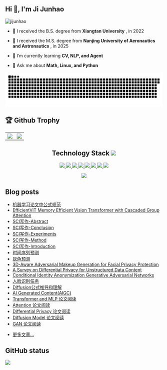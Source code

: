 ## Hi 👋, I'm Ji Junhao

<p align="left"> <img src="https://komarev.com/ghpvc/?username=jijunhao&label=Profile%20views&color=0e75b6&style=flat" alt="jijunhao" /> </p>

- 🤔 I received the B.S. degree from **Xiangtan University** , in 2022

- 🔭 I received the M.S. degree from **Nanjing University of Aeronautics and
 Astronautics** , in 2025
 
- 🌱 I’m currently learning **CV, NLP, and Agent**

- 💬 Ask me about **Math, Linux, and Python**

<!--
**jijunhao/jijunhao** is a ✨ _special_ ✨ repository because its `README.md` (this file) appears on your GitHub profile.

Here are some ideas to get you started:

- 🔭 I’m currently working on ...
- 🌱 I’m currently learning ...
- 👯 I’m looking to collaborate on ...
- 🤔 I’m looking for help with ...
- 💬 Ask me about ...
- 📫 How to reach me: ...
- 😄 Pronouns: ...
- ⚡ Fun fact: ...
-->

<img align="center" src="https://raw.githubusercontent.com/jijunhao/jijunhao/snake/github-snake.svg">

## 🏆 Github Trophy

<table>
  <tr>
    <td align="center" style="padding=0;width=50%;">
      <img align="center" style="padding=0;" src="https://github-readme-stats.vercel.app/api?username=jijunhao&count_private=true&show_icons=true&hide_title=true" />
  <td align="center" style="padding=0;width=70%;">
      <img align="center" style="padding=0;" src="https://github-readme-stats.quantumlytangled.vercel.app/api/top-langs/?username=jijunhao&exclude_repo=jijunhao.github.io&layout=compact" />
    </td>
  </tr>
</table>

<h2 align="center">Technology Stack <img src="https://media.giphy.com/media/WUlplcMpOCEmTGBtBW/giphy.gif" width="30"></h2>
<p align="center">
  <a href="https://cn.ubuntu.com/">
    <img src="https://img.shields.io/badge/Ubuntu-E95420?style=for-the-badge&logo=ubuntu&logoColor=white"/>
  </a>
  <a href="https://www.anaconda.com/">
    <img src="https://img.shields.io/badge/Anaconda-%2344A833.svg?style=for-the-badge&logo=anaconda&logoColor=white"/>
  </a>
  <a href="https://sourceforge.net/projects/texstudio/">
    <img src="https://img.shields.io/badge/latex-%23008080.svg?style=for-the-badge&logo=latex&logoColor=white"/>
  </a>
  <a href="https://code.visualstudio.com/">
    <img src="https://img.shields.io/badge/c-%2300599C.svg?style=for-the-badge&logo=c&logoColor=white"/>
  </a>
  <a href="https://www.python.org/">
    <img src="https://img.shields.io/badge/python-3670A0?style=for-the-badge&logo=python&logoColor=ffdd54"/>
  </a>
  <a href="https://pytorch.org/">
    <img src="https://img.shields.io/badge/PyTorch-%23EE4C2C.svg?style=for-the-badge&logo=PyTorch&logoColor=white"/>
  </a>
  <a href="https://www.mysql.com/">
    <img src="https://img.shields.io/badge/mysql-%2300f.svg?style=for-the-badge&logo=mysql&logoColor=white"/>
  </a>
  <a href="https://www.kaggle.com/">
    <img src="https://img.shields.io/badge/Kaggle-035a7d?style=for-the-badge&logo=kaggle&logoColor=white"/>
  </a>
</p>

<p align = "center">
  <img src="https://github-readme-streak-stats.herokuapp.com/?user=jijunhao&show_icons=true&locale=en" />
</p>


## Blog posts
<!-- BLOG-POST-LIST:START -->
- [机器学习论文中公式规范](http://jijunhao.github.io/2024/04/01/article20240401/)
- [EfficientViT Memory Efficient Vision Transformer with Cascaded Group Attention](http://jijunhao.github.io/2023/11/06/article20231106/)
- [SCI写作-Abstract](http://jijunhao.github.io/2023/11/05/article20231105/)
- [SCI写作-Conclusion](http://jijunhao.github.io/2023/11/04/article20231104/)
- [SCI写作-Experiments](http://jijunhao.github.io/2023/11/03/article20231103/)
- [SCI写作-Method](http://jijunhao.github.io/2023/11/02/article20231102/)
- [SCI写作-Introduction](http://jijunhao.github.io/2023/11/01/article20231101/)
- [时间序列预测](http://jijunhao.github.io/2023/09/02/article20230902/)
- [灰色预测](http://jijunhao.github.io/2023/09/01/article20230901/)
- [3D-Aware Adversarial Makeup Generation for Facial Privacy Protection](http://jijunhao.github.io/2023/07/03/article20230703/)
- [A Survey on Differential Privacy for Unstructured Data Content](http://jijunhao.github.io/2023/06/01/article20230601/)
- [Conditional Identity Anonymization Generative Adversarial Networks](http://jijunhao.github.io/2023/05/01/article20230501/)
- [人脸识别任务](http://jijunhao.github.io/2023/04/30/article20230430/)
- [Diffusion公式推导和理解](http://jijunhao.github.io/2023/04/28/article20230428/)
- [AI Generated Content&lpar;AIGC&rpar;](http://jijunhao.github.io/2023/04/24/article20230424/)
- [Transformer and MLP 论文阅读](http://jijunhao.github.io/2023/04/23/article20230423/)
- [Attention 论文阅读](http://jijunhao.github.io/2023/04/22/article20230422/)
- [Differential Privacy 论文阅读](http://jijunhao.github.io/2023/04/21/article20230421/)
- [Diffusion Model 论文阅读](http://jijunhao.github.io/2023/04/20/article20230420/)
- [GAN 论文阅读](http://jijunhao.github.io/2023/04/19/article20230419/)
<!-- BLOG-POST-LIST:END -->
- [更多文章...](https://jijunhao.github.io/) 

## GitHub status

![](https://github-readme-activity-graph.cyclic.app/graph?username=jijunhao&theme=github-compact)

